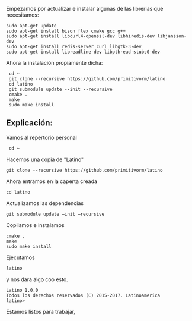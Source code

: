 Empezamos por actualizar e instalar algunas de las librerias que necesitamos:

```
sudo apt-get update 
sudo apt-get install bison flex cmake gcc g++ 
sudo apt-get install libcurl4-openssl-dev libhiredis-dev libjansson-dev 
sudo apt-get install redis-server curl libgtk-3-dev 
sudo apt-get install libreadline-dev libpthread-stubs0-dev
```

Ahora la instalación propiamente dicha:

```
 cd ~
 git clone --recursive https://github.com/primitivorm/latino
 cd latino
 git submodule update --init --recursive
 cmake .
 make
 sudo make install
```

## Explicación:

Vamos al repertorio personal

```
 cd ~
```

Hacemos una copia de "Latino"

```
git clone --recursive https://github.com/primitivorm/latino
```

Ahora entramos en la caperta creada

```
cd latino
```

Actualizamos las dependencias

```
git submodule update –init –recursive
```

Copilamos  e instalamos

```
cmake .
make
sudo make install
```

Ejecutamos

```
latino
```

y nos dara algo coo esto.

```
Latino 1.0.0
Todos los derechos reservados (C) 2015-2017. Latinoamerica
latino>
```

Estamos listos para trabajar,

